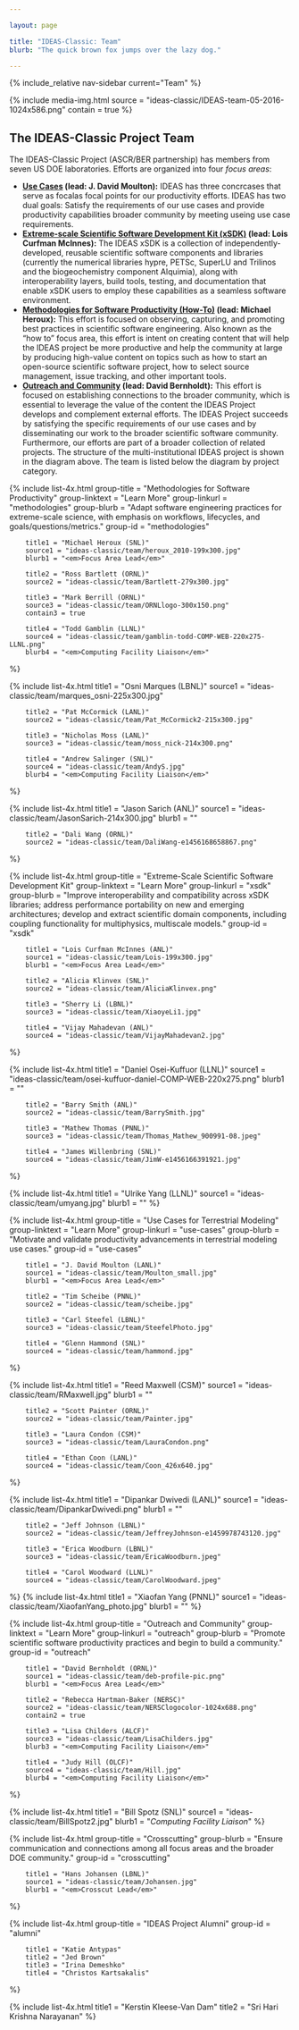 ```yaml
---

layout: page

title: "IDEAS-Classic: Team"
blurb: "The quick brown fox jumps over the lazy dog."

---
```


<!-- Sidebar Nav -->
<!-- ---------------------------------------------------------------------- -->

{% include_relative nav-sidebar current="Team" %}

<!-- Content -->
<!-- ---------------------------------------------------------------------- -->

{% 	include media-img.html 
	  source = "ideas-classic/IDEAS-team-05-2016-1024x586.png"
	  contain = true
%}

## The IDEAS-Classic Project Team

The IDEAS-Classic Project (ASCR/BER partnership) has members from seven US DOE laboratories.  Efforts are organized into four *focus areas*:

* **[Use Cases](#use-cases) (lead: J. David Moulton):** IDEAS has three concrcases that serve as focalas focal points for our productivity efforts.  IDEAS has two dual goals:  Satisfy the requirements of our use cases and provide productivity capabilities broader community by meeting useing use case requirements.
* **[Extreme-scale Scientific Software Development Kit (xSDK)](#xsdk) (lead: Lois Curfman McInnes):**  The IDEAS xSDK is a collection of independently-developed, reusable scientific software components and libraries (currently the numerical libraries hypre, PETSc, SuperLU and Trilinos and the biogeochemistry component Alquimia), along with interoperability layers, build tools, testing, and documentation that enable xSDK users to employ these capabilities as a seamless software environment.
* **[Methodologies for Software Productivity (How-To)](#methodologies) (lead: Michael Heroux):** This effort is focused on observing, capturing, and promoting best practices in scientific software engineering.  Also known as the “how to” focus area, this effort is intent on creating content that will help the IDEAS project be more productive and help the community at large by producing high-value content on topics such as how to start an open-source scientific software project, how to select source management, issue tracking, and other important tools.
* **[Outreach and Community](#outreach) (lead: David Bernholdt):** This effort is focused on establishing connections to the broader community, which is essential to leverage the value of the content the IDEAS Project develops and complement external efforts.  The IDEAS Project succeeds by satisfying the specific requirements of our use cases and by disseminating our work to the broader scientific software community.  Furthermore, our efforts are part of a broader collection of related projects.
The structure of the multi-institutional IDEAS project is shown in the diagram above.  The team is listed below the diagram by project category.

{% 	include list-4x.html
		group-title = "Methodologies for Software Productivity"
		group-linktext = "Learn More"
		group-linkurl = "methodologies"
		group-blurb = "Adapt software engineering practices for extreme-scale science, with emphasis on workflows, lifecycles, and goals/questions/metrics."
		group-id = "methodologies"

		title1 = "Michael Heroux (SNL)"
		source1 = "ideas-classic/team/heroux_2010-199x300.jpg"
		blurb1 = "<em>Focus Area Lead</em>"

		title2 = "Ross Bartlett (ORNL)"
		source2 = "ideas-classic/team/Bartlett-279x300.jpg"

		title3 = "Mark Berrill (ORNL)"
		source3 = "ideas-classic/team/ORNLlogo-300x150.png"
		contain3 = true

		title4 = "Todd Gamblin (LLNL)"
		source4 = "ideas-classic/team/gamblin-todd-COMP-WEB-220x275-LLNL.png"
		blurb4 = "<em>Computing Facility Liaison</em>"
%}

{% 	include list-4x.html
		title1 = "Osni Marques (LBNL)"
		source1 = "ideas-classic/team/marques_osni-225x300.jpg"

		title2 = "Pat McCormick (LANL)"
		source2 = "ideas-classic/team/Pat_McCormick2-215x300.jpg"

		title3 = "Nicholas Moss (LANL)"
		source3 = "ideas-classic/team/moss_nick-214x300.png"

		title4 = "Andrew Salinger (SNL)"
		source4 = "ideas-classic/team/AndyS.jpg"
		blurb4 = "<em>Computing Facility Liaison</em>"
%}

{% 	include list-4x.html
		title1 = "Jason Sarich (ANL)"
		source1 = "ideas-classic/team/JasonSarich-214x300.jpg"
		blurb1 = ""

		title2 = "Dali Wang (ORNL)"
		source2 = "ideas-classic/team/DaliWang-e1456168658867.png"

%}

{% 	include list-4x.html
		group-title = "Extreme-Scale Scientific Software Development Kit"
		group-linktext = "Learn More"
		group-linkurl = "xsdk"
		group-blurb = "Improve interoperability and compatibility across xSDK libraries; address performance portability on new and emerging architectures; develop and extract scientific domain components, including coupling functionality for multiphysics, multiscale models."
		group-id = "xsdk"

		title1 = "Lois Curfman McInnes (ANL)"
		source1 = "ideas-classic/team/Lois-199x300.jpg"
		blurb1 = "<em>Focus Area Lead</em>"

		title2 = "Alicia Klinvex (SNL)"
		source2 = "ideas-classic/team/AliciaKlinvex.png"

		title3 = "Sherry Li (LBNL)"
		source3 = "ideas-classic/team/XiaoyeLi1.jpg"

		title4 = "Vijay Mahadevan (ANL)"
		source4 = "ideas-classic/team/VijayMahadevan2.jpg"
%}

{% 	include list-4x.html
		title1 = "Daniel Osei-Kuffuor (LLNL)"
		source1 = "ideas-classic/team/osei-kuffuor-daniel-COMP-WEB-220x275.png"
		blurb1 = ""

		title2 = "Barry Smith (ANL)"
		source2 = "ideas-classic/team/BarrySmith.jpg"

		title3 = "Mathew Thomas (PNNL)"
		source3 = "ideas-classic/team/Thomas_Mathew_900991-08.jpeg"

		title4 = "James Willenbring (SNL)"
		source4 = "ideas-classic/team/JimW-e1456166391921.jpg"
%}

{% 	include list-4x.html
		title1 = "Ulrike Yang (LLNL)"
		source1 = "ideas-classic/team/umyang.jpg"
		blurb1 = ""
%}


{% 	include list-4x.html
		group-title = "Use Cases for Terrestrial Modeling"
		group-linktext = "Learn More"
		group-linkurl = "use-cases"
		group-blurb = "Motivate and validate productivity advancements in terrestrial modeling use cases."
		group-id = "use-cases"

		title1 = "J. David Moulton (LANL)"
		source1 = "ideas-classic/team/Moulton_small.jpg"
		blurb1 = "<em>Focus Area Lead</em>"

		title2 = "Tim Scheibe (PNNL)"
		source2 = "ideas-classic/team/scheibe.jpg"

		title3 = "Carl Steefel (LBNL)"
		source3 = "ideas-classic/team/SteefelPhoto.jpg"

		title4 = "Glenn Hammond (SNL)"
		source4 = "ideas-classic/team/hammond.jpg"
%}

{% 	include list-4x.html
		title1 = "Reed Maxwell (CSM)"
		source1 = "ideas-classic/team/RMaxwell.jpg"
		blurb1 = ""

		title2 = "Scott Painter (ORNL)"
		source2 = "ideas-classic/team/Painter.jpg"

		title3 = "Laura Condon (CSM)"
		source3 = "ideas-classic/team/LauraCondon.png"

		title4 = "Ethan Coon (LANL)"
		source4 = "ideas-classic/team/Coon_426x640.jpg"
%}

{% 	include list-4x.html
		title1 = "Dipankar Dwivedi (LANL)"
		source1 = "ideas-classic/team/DipankarDwivedi.png"
		blurb1 = ""

		title2 = "Jeff Johnson (LBNL)"
		source2 = "ideas-classic/team/JeffreyJohnson-e1459978743120.jpg"

		title3 = "Erica Woodburn (LBNL)"
		source3 = "ideas-classic/team/EricaWoodburn.jpeg"

		title4 = "Carol Woodward (LLNL)"
		source4 = "ideas-classic/team/CarolWoodward.jpeg"
%}
{% 	include list-4x.html
		title1 = "Xiaofan Yang (PNNL)"
		source1 = "ideas-classic/team/XiaofanYang_photo.jpg"
		blurb1 = ""
%}

{% 	include list-4x.html
		group-title = "Outreach and Community"
		group-linktext = "Learn More"
		group-linkurl = "outreach"
		group-blurb = "Promote scientific software productivity practices and begin to build a community."
		group-id = "outreach"

		title1 = "David Bernholdt (ORNL)"
		source1 = "ideas-classic/team/deb-profile-pic.png"
		blurb1 = "<em>Focus Area Lead</em>"

		title2 = "Rebecca Hartman-Baker (NERSC)"
		source2 = "ideas-classic/team/NERSClogocolor-1024x688.png"
		contain2 = true

		title3 = "Lisa Childers (ALCF)"
		source3 = "ideas-classic/team/LisaChilders.jpg"
		blurb3 = "<em>Computing Facility Liaison</em>"

		title4 = "Judy Hill (OLCF)"
		source4 = "ideas-classic/team/Hill.jpg"
		blurb4 = "<em>Computing Facility Liaison</em>"
%}

{% 	include list-4x.html
		title1 = "Bill Spotz (SNL)"
		source1 = "ideas-classic/team/BillSpotz2.jpg"
		blurb1 = "<em>Computing Facility Liaison</em>"
%}

{% 	include list-4x.html
		group-title = "Crosscutting"
		group-blurb = "Ensure communication and connections among all focus areas and the broader DOE community."
		group-id = "crosscutting"

		title1 = "Hans Johansen (LBNL)"
		source1 = "ideas-classic/team/Johansen.jpg"
		blurb1 = "<em>Crosscut Lead</em>"
%}

{% 	include list-4x.html
		group-title = "IDEAS Project Alumni"
		group-id = "alumni"

		title1 = "Katie Antypas"
		title2 = "Jed Brown"
		title3 = "Irina Demeshko"
		title4 = "Christos Kartsakalis"
%}

{% 	include list-4x.html
		title1 = "Kerstin Kleese-Van Dam"
		title2 = "Sri Hari Krishna Narayanan"
%}
